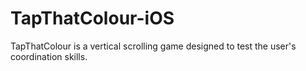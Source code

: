 # TapThatColour-iOS
TapThatColour is a vertical scrolling game designed to test the user's coordination skills.
